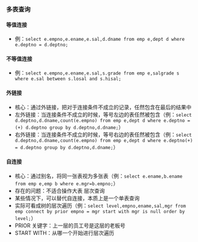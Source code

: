 ### 多表查询
#### 等值连接
* 例：`select e.empno,e.ename,e.sal,d.dname from emp e,dept d where e.deptno = d.deptno;`

#### 不等值连接
* 例：`select e.empno,e.ename,e.sal,s.grade from emp e,salgrade s where e.sal between s.losal and s.hisal;`

#### 外链接
* 核心：通过外链接，把对于连接条件不成立的记录，任然包含在最后的结果中
* 左外链接：当连接条件不成立的时候，等号左边的表任然被包含（例：`select d.deptno,d.dname,count(e.empno) from emp e,dept d where e.deptno =(+) d.deptno group by d.deptno,d.dname;`）
* 右外链接：当连接条件不成立的时候，等号右边的表任然被包含（例：`select d.deptno,d.dname,count(e.empno) from emp e,dept d where e.deptno(+) = d.deptno group by d.deptno,d.dname;`）

#### 自连接
* 核心：通过别名，将同一张表视为多张表（例：`select e.ename,b.ename from emp e,emp b where e.mgr=b.empno;`）
* 存在的问题：不适合操作大表
层次查询
* 某些情况下，可以替代自连接，本质上是一个单表查询
* 实际可看成树的层次遍历（例：`select level,empno,ename,sal,mgr from emp connect by prior empno = mgr start with mgr is null order by level;`）
* PRIOR 关键字：上一层的员工号是这层的老板号
* START WITH：从哪一个开始进行层次遍历

